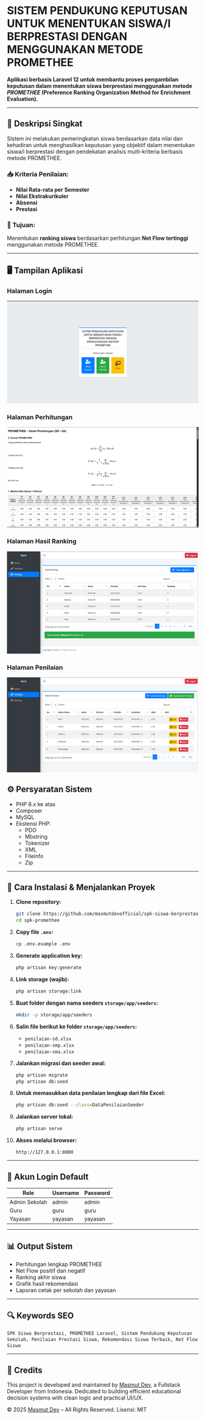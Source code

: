 # SISTEM PENDUKUNG KEPUTUSAN UNTUK MENENTUKAN SISWA/I BERPRESTASI DENGAN MENGGUNAKAN METODE PROMETHEE

**Aplikasi berbasis Laravel 12 untuk membantu proses pengambilan keputusan dalam menentukan siswa berprestasi menggunakan metode _PROMETHEE_ (Preference Ranking Organization Method for Enrichment Evaluation).**

---

## 📌 Deskripsi Singkat

Sistem ini melakukan pemeringkatan siswa berdasarkan data nilai dan kehadiran untuk menghasilkan keputusan yang objektif dalam menentukan siswa/i berprestasi dengan pendekatan analisis multi-kriteria berbasis metode PROMETHEE.

### 📥 Kriteria Penilaian:

-   **Nilai Rata-rata per Semester**
-   **Nilai Ekstrakurikuler**
-   **Absensi**
-   **Prestasi**

### 🎯 Tujuan:

Menentukan **ranking siswa** berdasarkan perhitungan **Net Flow tertinggi** menggunakan metode PROMETHEE.

---

## 🖥️ Tampilan Aplikasi

### Halaman Login

![Login](halaman-login.png)

### Halaman Perhitungan

![Perhitungan](halaman-perhitungan.png)

### Halaman Hasil Ranking

![Hasil Ranking](halaman-ranking.png)

### Halaman Penilaian

![Hasil Penilaian](halaman-penilaian.png)

## ⚙️ Persyaratan Sistem

-   PHP 8.x ke atas
-   Composer
-   MySQL
-   Ekstensi PHP:
    -   PDO
    -   Mbstring
    -   Tokenizer
    -   XML
    -   Fileinfo
    -   Zip

---

## 🚀 Cara Instalasi & Menjalankan Proyek

1. **Clone repository:**

    ```bash
    git clone https://github.com/masmutdevofficial/spk-siswa-berprestasi-promethee
    cd spk-promethee
    ```

2. **Copy file `.env`:**

    ```bash
    cp .env.example .env
    ```

3. **Generate application key:**

    ```bash
    php artisan key:generate
    ```

4. **Link storage (wajib):**

    ```bash
    php artisan storage:link
    ```

5. **Buat folder dengan nama seeders `storage/app/seeders`:**

    ```bash
    mkdir -p storage/app/seeders
    ```

6. **Salin file berikut ke folder `storage/app/seeders`:**

    - `penilaian-sd.xlsx`
    - `penilaian-smp.xlsx`
    - `penilaian-sma.xlsx`

7. **Jalankan migrasi dan seeder awal:**

    ```bash
    php artisan migrate
    php artisan db:seed
    ```

8. **Untuk memasukkan data penilaian lengkap dari file Excel:**

    ```bash
    php artisan db:seed --class=DataPenilaianSeeder
    ```

9. **Jalankan server lokal:**

    ```bash
    php artisan serve
    ```

10. **Akses melalui browser:**

    ```
    http://127.0.0.1:8000
    ```

---

## 👥 Akun Login Default

| Role          | Username | Password |
| ------------- | -------- | -------- |
| Admin Sekolah | admin    | admin    |
| Guru          | guru     | guru     |
| Yayasan       | yayasan  | yayasan  |

---

## 📊 Output Sistem

-   Perhitungan lengkap PROMETHEE
-   Net Flow positif dan negatif
-   Ranking akhir siswa
-   Grafik hasil rekomendasi
-   Laporan cetak per sekolah dan yayasan

---

## 🔍 Keywords SEO

```
SPK Siswa Berprestasi, PROMETHEE Laravel, Sistem Pendukung Keputusan Sekolah, Penilaian Prestasi Siswa, Rekomendasi Siswa Terbaik, Net Flow Siswa
```

---

## 📌 Credits

This project is developed and maintained by [Masmut Dev](https://masmutdev.com), a Fullstack Developer from Indonesia. Dedicated to building efficient educational decision systems with clean logic and practical UI/UX.

© 2025 [Masmut Dev](https://masmutdev.com) – All Rights Reserved.
Lisensi: MIT
